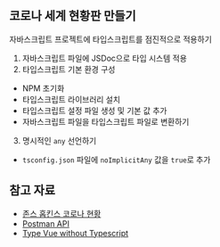 ## 코로나 세계 현황판 만들기
자바스크립트 프로젝트에 타입스크립트를 점진적으로 적용하기

1. 자바스크립트 파일에 JSDoc으로 타입 시스템 적용
2. 타입스크립트 기본 환경 구성
  - NPM 초기화
  - 타입스크립트 라이브러리 설치
  - 타입스크립트 설정 파일 생성 및 기본 값 추가
  - 자바스크립트 파일을 타입스크립트 파일로 변환하기
3. 명시적인 `any` 선언하기
  - `tsconfig.json` 파일에 `noImplicitAny` 값을 `true`로 추가
## 참고 자료

- [존스 홉킨스 코로나 현황](https://www.arcgis.com/apps/opsdashboard/index.html#/bda7594740fd40299423467b48e9ecf6)
- [Postman API](https://documenter.getpostman.com/view/10808728/SzS8rjbc?version=latest#27454960-ea1c-4b91-a0b6-0468bb4e6712)
- [Type Vue without Typescript](https://blog.usejournal.com/type-vue-without-typescript-b2b49210f0b)